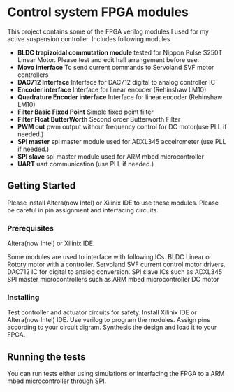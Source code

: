 # Control system FPGA modules
This project contains some of the FPGA verilog modules I used for my active suspension controller\. 
Includes following modules

- **BLDC trapizoidal commutation module** tested for Nippon Pulse S250T Linear Motor\. Please test and edit hall arrangement before use\.
- **Movo interface**  To send current commands to Servoland SVF motor controllers
- **DAC712 Interface** Interface for DAC712 digital to analog controller IC
- **Encoder interface** Interface for linear encoder (Rehinshaw LM10)
- **Quadrature Encoder interface** Interface for linear encoder (Rehinshaw LM10)
- **Filter Basic Fixed Point** Simple fixed point filter
- **Filter Float ButterWorth** Second order Butterworth Filter
- **PWM out** pwm output without frequency control for DC motor(use PLL if needed.)
- **SPI master** spi master module used for ADXL345 accelrometer (use PLL if needed.)
- **SPI slave** spi master module used for ARM mbed microcontroller
- **UART** uart communication (use PLL if needed.)

## Getting Started

Please install Altera(now Intel) or Xilinix IDE to use these modules. Please be careful in pin assignment and interfacing circuits.

### Prerequisites

Altera(now Intel) or Xilinix IDE. 

Some modules are used to interface with following ICs.
BLDC Linear or Rotory motor with a controller.
Servoland SVF current control motor drivers.
DAC712 IC for digital to analog conversion.
SPI slave ICs such as ADXL345
SPI master microcontrollers such as ARM mbed microcontroller
DC motor

### Installing
Test controller and actuator circuits for safety.
Install Xilinix IDE or Altera(now Intel) IDE.
Use verilog to program the modules.
Assign pins according to your circuit digram.
Synthesis the design and load it to your FPGA.

## Running the tests

You can run tests either using simulations or interfacing the FPGA to a ARM mbed microcontroller through SPI.

